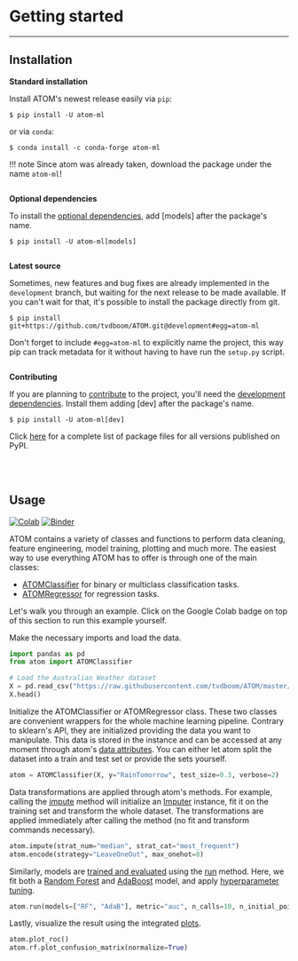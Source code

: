 # Getting started
-----------------

## Installation

**Standard installation**

Install ATOM's newest release easily via `pip`:

    $ pip install -U atom-ml

or via `conda`:

    $ conda install -c conda-forge atom-ml

!!! note
    Since atom was already taken, download the package under the name `atom-ml`!

<br style="display: block; margin-top: 2em; content: ' '">

**Optional dependencies**

To install the [optional dependencies](../dependencies/#optional), add
[models] after the package's name.

    $ pip install -U atom-ml[models]

<br style="display: block; margin-top: 2em; content: ' '">

**Latest source**

Sometimes, new features and bug fixes are already implemented in the
`development` branch, but waiting for the next release to be made
available. If you can't wait for that, it's possible to install the
package directly from git.

    $ pip install git+https://github.com/tvdboom/ATOM.git@development#egg=atom-ml

Don't forget to include `#egg=atom-ml` to explicitly name the project,
this way pip can track metadata for it without having to have run the
`setup.py` script.

<br style="display: block; margin-top: 2em; content: ' '">

**Contributing**

If you are planning to [contribute](../contributing) to the project,
you'll need the [development dependencies](../dependencies/#development).
Install them adding [dev] after the package's name.

    $ pip install -U atom-ml[dev]

Click [here](https://pypi.org/simple/atom-ml/) for a complete list of
package files for all versions published on PyPI.

<br><br>


## Usage

[![Colab](https://camo.githubusercontent.com/52feade06f2fecbf006889a904d221e6a730c194/68747470733a2f2f636f6c61622e72657365617263682e676f6f676c652e636f6d2f6173736574732f636f6c61622d62616467652e737667)](https://colab.research.google.com/drive/1tgcn6qw_P0QLsrlQpSpMjjv_MV5GP17j#offline=true&sandboxMode=true)
[![Binder](https://mybinder.org/badge_logo.svg)](https://mybinder.org/v2/gh/tvdboom/ATOM/HEAD)

ATOM contains a variety of classes and functions to perform data cleaning,
feature engineering, model training, plotting and much more. The easiest
way to use everything ATOM has to offer is through one of the main classes:

* [ATOMClassifier](../API/ATOM/atomclassifier) for binary or multiclass classification tasks.
* [ATOMRegressor](../API/ATOM/atomregressor) for regression tasks.

Let's walk you through an example. Click on the Google Colab badge on top
of this section to run this example yourself.

Make the necessary imports and load the data.

```python
import pandas as pd
from atom import ATOMClassifier

# Load the Australian Weather dataset
X = pd.read_csv("https://raw.githubusercontent.com/tvdboom/ATOM/master/examples/datasets/weatherAUS.csv")
X.head()
```

Initialize the ATOMClassifier or ATOMRegressor class. These two classes
are convenient wrappers for the whole machine learning pipeline. Contrary
to sklearn's API, they are initialized providing the data you want to
manipulate. This data is stored in the instance and can be accessed at
any moment through atom's [data attributes](../API/ATOM/atomclassifier/#data-attributes).
You can either let atom split the dataset into a train and test set or
provide the sets yourself.

```python
atom = ATOMClassifier(X, y="RainTomorrow", test_size=0.3, verbose=2)
```

Data transformations are applied through atom's methods. For example,
calling the [impute](../API/ATOM/atomclassifier/#impute) method will
initialize an [Imputer](../API/data_cleaning/imputer) instance, fit it
on the training set and transform the whole dataset. The transformations
are applied immediately after calling the method (no fit and transform
commands necessary).

```python
atom.impute(strat_num="median", strat_cat="most_frequent")  
atom.encode(strategy="LeaveOneOut", max_onehot=8)
```

Similarly, models are [trained and evaluated](../user_guide/training) using the
[run](../API/ATOM/atomclassifier/#run) method. Here, we fit both a
[Random Forest](../API/models/rf) and [AdaBoost](../API/models/adab) model,
and apply [hyperparameter tuning](../user_guide/training/#hyperparameter-tuning).

```python
atom.run(models=["RF", "AdaB"], metric="auc", n_calls=10, n_initial_points=4)
```

Lastly, visualize the result using the integrated [plots](../user_guide/plots).

```python
atom.plot_roc()
atom.rf.plot_confusion_matrix(normalize=True)
```